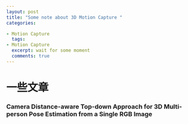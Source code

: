 ```yaml
---
layout: post
title: "Some note about 3D Motion Capture "
categories:

- Motion Capture
  tags:
- Motion Capture
  excerpt: wait for some moment
  comments: true
---
```


# 一些文章

### Camera Distance-aware Top-down Approach for 3D Multi-person Pose Estimation from a Single RGB Image



## 



